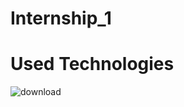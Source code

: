 # Internship_1
# Used Technologies
![download](![image](https://user-images.githubusercontent.com/59871974/155895769-456a3a2c-a8b0-4ccb-a558-c21ef902d716.png))

